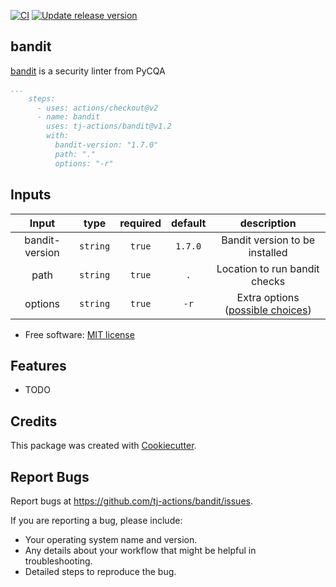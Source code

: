 [![CI](https://github.com/tj-actions/bandit/workflows/CI/badge.svg)](https://github.com/tj-actions/bandit/actions?query=workflow%3ACI)  [![Update release version](https://github.com/tj-actions/bandit/workflows/Update%20release%20version/badge.svg)](https://github.com/tj-actions/bandit/actions?query=workflow%3A%22Update+release+version%22)

bandit
------

[bandit](https://github.com/PyCQA/bandit) is a security linter from PyCQA

```yaml
...
    steps:
      - uses: actions/checkout@v2
      - name: bandit
        uses: tj-actions/bandit@v1.2
        with:
          bandit-version: "1.7.0"
          path: "."
          options: "-r"
```


## Inputs

|   Input       |    type    |  required     |  default                      |  description  |
|:-------------:|:-----------:|:-------------:|:----------------------------:|:-------------:|
| bandit-version |  `string`   |    `true`    | `1.7.0`                      | Bandit version to be installed  |
| path |  `string`   |    `true`    | `.`                      | Location to run bandit checks  |
| options |  `string`   |    `true`    | `-r`                      | Extra options ([possible choices](https://github.com/PyCQA/bandit#usage))  |



* Free software: [MIT license](LICENSE)

Features
--------

* TODO


Credits
-------

This package was created with [Cookiecutter](https://github.com/cookiecutter/cookiecutter).



Report Bugs
-----------

Report bugs at https://github.com/tj-actions/bandit/issues.

If you are reporting a bug, please include:

* Your operating system name and version.
* Any details about your workflow that might be helpful in troubleshooting.
* Detailed steps to reproduce the bug.
